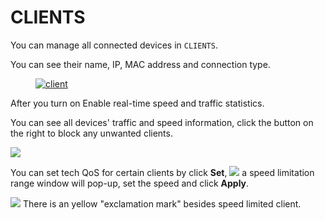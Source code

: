 # CLIENTS

You can manage all connected devices in `CLIENTS`. 

You can see their name, IP, MAC address and connection type.

<div class="gl-lightbox" itemscope itemtype="http://schema.org/ImageGallery">
  <figure itemprop="associatedMedia" itemscope itemtype="http://schema.org/ImageObject">
    <a href="https://static.gl-inet.com/docs/en/3/setup/convexa_b/clients/1.jpg" itemprop="contentUrl" data-size="1281x562">
      <img src="https://static.gl-inet.com/docs/en/3/setup/convexa_b/clients/1.jpg" itemprop="thumbnail" alt="client" loading="lazy" />
    </a>
  </figure>
</div>

After you turn on Enable real-time speed and traffic statistics. 

You can see all devices' traffic and speed information, click the button on the right to block any unwanted clients.

![](https://static.gl-inet.com/docs/en/3/setup/convexa_b/clients/client1.png)


You can set tech QoS for certain clients by click **Set**, 
![](https://static.gl-inet.com/docs/en/3/setup/convexa_b/clients/client2.png)
a speed limitation range window will pop-up, set the speed and click **Apply**.

![](https://static.gl-inet.com/docs/en/3/setup/convexa_b/clients/client3.png)
There is an yellow "exclamation mark" besides speed limited client.


